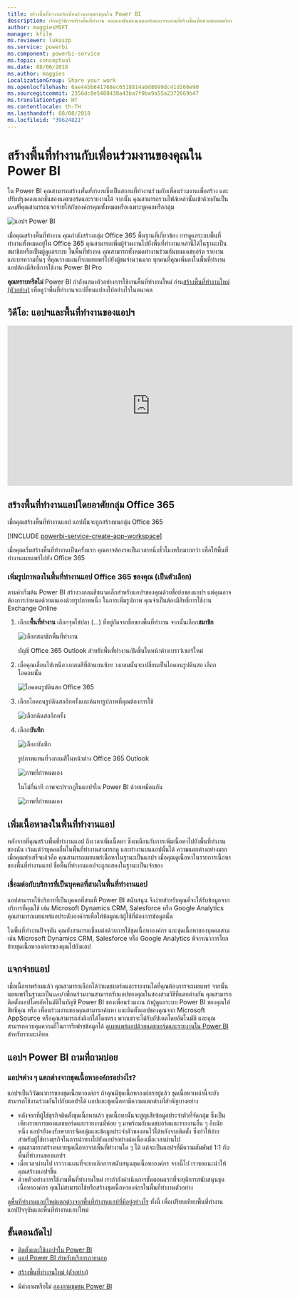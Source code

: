 ```yaml
---
title: สร้างพื้นที่ทำงานกับเพื่อนร่วมงานของคุณใน Power BI
description: เรียนรู้วิธีการสร้างพื้นที่ทำงาน คอลเลกชันของแดชบอร์ดและรายงานที่สร้างขึ้นเพื่อนำเสนอเมตริกหลักสำหรับองค์กรของคุณ
author: maggiesMSFT
manager: kfile
ms.reviewer: lukaszp
ms.service: powerbi
ms.component: powerbi-service
ms.topic: conceptual
ms.date: 08/06/2018
ms.author: maggies
LocalizationGroup: Share your work
ms.openlocfilehash: 6ae44bb641768ec6518814a0d8699dc41d260e90
ms.sourcegitcommit: 2356dc8e5488438a43ba7f0ba9a55a2372669b47
ms.translationtype: HT
ms.contentlocale: th-TH
ms.lasthandoff: 08/08/2018
ms.locfileid: "39624821"
---
```

# <a name="create-workspaces-with-your-colleagues-in-power-bi"></a>สร้างพื้นที่ทำงานกับเพื่อนร่วมงานของคุณใน Power BI

ใน Power BI คุณสามารถสร้าง*พื้นที่ทำงาน*ซึ่งเป็นสถานที่ทำงานร่วมกับเพื่อนร่วมงานเพื่อสร้าง และปรับปรุงคอลเลกชันของแดชบอร์ดและรายงานได้ จากนั้น คุณสามารถรวมไฟล์เหล่านั้นเข้าด้วยกันเป็น*แอป*ที่คุณสามารถแจกจ่ายให้กับองค์กรคุณทั้งหมดหรือเฉพาะบุคคลหรือกลุ่ม 

![แอปฯ Power BI](media/service-create-workspaces/power-bi-apps-left-nav.png)

เมื่อคุณสร้างพื้นที่ทำงาน คุณกำลังสร้างกลุ่ม Office 365 พื้นฐานที่เกี่ยวข้อง การดูแลระบบพื้นที่ทำงานทั้งหมดอยู่ใน Office 365 คุณสามารถเพิ่มผู้ร่วมงานไปยังพื้นที่ทำงานเหล่านี้ได้ในฐานะเป็นสมาชิกหรือเป็นผู้ดูแลระบบ ในพื้นที่ทำงาน คุณสามารถทั้งหมดทำงานร่วมกันบนแดชบอร์ด รายงาน และบทความอื่นๆ ที่คุณวางแผนที่จะเผยแพร่ไปยังผู้ชมจำนวนมาก ทุกคนที่คุณเพิ่มลงในพื้นที่ทำงานแอปต้องมีสิทธิ์การใช้งาน Power BI Pro 

**คุณทราบหรือไม่** Power BI กำลังแสดงตัวอย่างการใช้งานพื้นที่ทำงานใหม่ อ่าน[สร้างพื้นที่ทำงานใหม่ (ตัวอย่าง)](service-create-the-new-workspaces.md) เพื่อดูว่าพื้นที่ทำงานจะเปลี่ยนแปลงไปอย่างไรในอนาคต 

## <a name="video-apps-and-app-workspaces"></a>วิดีโอ: แอปฯและพื้นที่ทำงานของแอปฯ
<iframe width="640" height="360" src="https://www.youtube.com/embed/Ey5pyrr7Lk8?showinfo=0" frameborder="0" allowfullscreen></iframe>

## <a name="create-an-app-workspace-based-on-an-office-365-group"></a>สร้างพื้นที่ทำงานแอปโดยอาศัยกลุ่ม Office 365

เมื่อคุณสร้างพื้นที่ทำงานแอป แอปนั้นจะถูกสร้างบนกลุ่ม Office 365

[!INCLUDE [powerbi-service-create-app-workspace](./includes/powerbi-service-create-app-workspace.md)]

เมื่อคุณเริ่มสร้างพื้นที่ทำงานเป็นครั้งแรก คุณอาจต้องรอเป็นเวลาหนึ่งชั่วโมงหรือมากกว่า เพื่อให้พื้นที่ทำงานเผยแพร่ไปยัง Office 365 

### <a name="add-an-image-to-your-office-365-app-workspace-optional"></a>เพิ่มรูปภาพลงในพื้นที่ทำงานแอป Office 365 ของคุณ (เป็นตัวเลือก)
ตามค่าเริ่มต้น Power BI สร้างวงกลมสีขนาดเล็กสำหรับแอปฯของคุณด้วยชื่อย่อของแอปฯ แต่คุณอาจต้องการกำหนดด้วยตนเองด้วยรูปภาพหนึ่ง ในการเพิ่มรูปภาพ คุณจำเป็นต้องมีสิทธิ์การใช้งาน Exchange Online

1. เลือก**พื้นที่ทำงาน** เลือกจุดไข่ปลา (...) ที่อยู่ถัดจากชื่อของพื้นที่ทำงาน จากนั้นเลือก**สมาชิก** 
   
     ![เลือกสมาชิกพื้นที่ทำงาน](media/service-create-distribute-apps/power-bi-apps-workspace-members.png)
   
    บัญชี Office 365 Outlook สำหรับพื้นที่ทำงานเปิดขึ้นในหน้าต่างเบราว์เซอร์ใหม่
2. เมื่อคุณเลื่อนไปเหนือวงกลมสีที่ด้านบนซ้าย วงกลมนั้นจะเปลี่ยนเป็นไอคอนรูปดินสอ เลือกไอคอนนั้น
   
     ![ไอคอนรูปดินสอ Office 365](media/service-create-distribute-apps/power-bi-apps-workspace-edit-image.png)
3. เลือกไอคอนรูปดินสออีกครั้งและค้นหารูปภาพที่คุณต้องการใช้
   
     ![เลือกดินสออีกครั้ง](media/service-create-distribute-apps/power-bi-apps-workspace-edit-group.png)

4. เลือก**บันทึก**
   
     ![เลือกบันทึก](media/service-create-distribute-apps/power-bi-apps-workspace-save-image.png)
   
    รูปภาพแทนที่วงกลมสีในหน้าต่าง Office 365 Outlook 
   
     ![ภาพที่กำหนดเอง](media/service-create-distribute-apps/power-bi-apps-workspace-image-in-office-365.png)
   
    ในไม่กี่นาที ภาพจะปรากฏในแอปฯใน Power BI ด้วยเหมือนกัน
   
     ![ภาพที่กำหนดเอง](media/service-create-distribute-apps/power-bi-apps-image.png)

## <a name="add-content-to-your-app-workspace"></a>เพิ่มเนื้อหาลงในพื้นที่ทำงานแอป

หลังจากที่คุณสร้างพื้นที่ทำงานแอป ถึงเวลาเพิ่มเนื้อหา ซึ่งเหมือนกับการเพิ่มเนื้อหาไปยังพื้นที่ทำงานของฉัน เว้นแต่ว่าบุคคลอื่นในพื้นที่ทำงานสามารถดู และทำงานบนแอปนั้นได้ ความแตกต่างอย่างมากเมื่อคุณทำเสร็จแล้วคือ คุณสามารถเผยแพร่เนื้อหาในฐานะเป็นแอปฯ เมื่อคุณดูเนื้อหาในรายการเนื้อหาของพื้นที่ทำงานแอป ชื่อพื้นที่ทำงานแอปจะถูกแสดงในฐานะเป็นเจ้าของ

### <a name="connect-to-third-party-services-in-app-workspaces"></a>เชื่อมต่อกับบริการที่เป็นบุคคลที่สามในพื้นที่ทำงานแอป

แอปสามารถใช้บริการที่เป็นบุคคลที่สามที่ Power BI สนับสนุน จึงง่ายสำหรับคุณที่จะได้รับข้อมูลจากบริการที่คุณใช้ เช่น Microsoft Dynamics CRM, Salesforce หรือ Google Analytics คุณสามารถเผยแพร่แอประดับองค์กรเพื่อให้ข้อมูลแก่ผู้ใช้ที่ต้องการข้อมูลนั้น

ในพื้นที่ทำงานปัจจุบัน คุณยังสามารถเชื่อมต่อด้วยการใช้ชุดเนื้อหาองค์กร และชุดเนื้อหาของบุคคลสาม เช่น Microsoft Dynamics CRM, Salesforce หรือ Google Analytics พิจารณาการโยกย้ายชุดเนื้อหาองค์กรของคุณไปยังแอป

## <a name="distribute-an-app"></a>แจกจ่ายแอป

เมื่อเนื้อหาพร้อมแล้ว คุณสามารถเลือกได้ว่าแดชบอร์ดและรายงานใดที่คุณต้องการจะเผยแพร่ จากนั้นเผยแพร่ในฐานะเป็น*แอป* เพื่อนร่วมงานสามารถรับแอปของคุณในสองสามวิธีที่แตกต่างกัน คุณสามารถติดตั้งแอปโดยอัตโนมัติในบัญชี Power BI ของเพื่อนร่วมงาน ถ้าผู้ดูแลระบบ Power BI ของคุณให้สิทธิ์คุณ หรือ เพื่อนร่วมงานของคุณสามารถค้นหา และติดตั้งแอปของคุณจาก Microsoft AppSource หรือคุณสามารถส่งลิงก์ได้โดยตรง พวกเขาจะได้รับอัปเดตโดยอัตโนมัติ และคุณสามารถควบคุมความถี่ในการรีเฟรชข้อมูลได้ ดู[เผยแพร่แอปด้วยแดชบอร์ดและรายงานใน Power BI](service-create-distribute-apps.md) สำหรับรายละเอียด

## <a name="power-bi-apps-faq"></a>แอปฯ Power BI ถามที่ถามบ่อย

### <a name="how-are-apps-different-from-organizational-content-packs"></a>แอปฯต่าง ๆ แตกต่างจากชุดเนื้อหาองค์กรอย่างไร?
แอปฯเป็นวิวัฒนาการของชุดเนื้อหาองค์กร ถ้าคุณมีชุดเนื้อหาองค์กรอยู่แล้ว ชุดเนื้อหาเหล่านี้จะยังสามารถใช้งานร่วมกันไปกับแอปฯได้ แอปและชุดเนื้อหามีความแตกต่างที่สำคัญบางอย่าง 

* หลังจากที่ผู้ใช้ธุรกิจติดตั้งชุดเนื้อหาแล้ว ชุดเนื้อหานั้นจะสูญเสียข้อมูลประจำตัวที่จัดกลุ่ม ซึ่งเป็นเพียงรายการของแดชบอร์ดและรายงานที่ค่อย ๆ มาพร้อมกับแดชบอร์ดและรายงานอื่น ๆ อีกนัยหนึ่ง แอปฯยังคงรักษาการจัดกลุ่มและข้อมูลประจำตัวของตนไว้ได้หลังจากติดตั้ง ซึ่งทำให้ง่ายสำหรับผู้ใช้ทางธุรกิจในการนำทางไปยังแอปฯอย่างต่อเนื่องเมื่อเวลาผ่านไป
* คุณสามารถสร้างหลายชุดเนื้อหาจากพื้นที่ทำงานใด ๆ ได้ แต่จะเป็นแอปฯที่มีความสัมพันธ์ 1:1 กับพื้นที่ทำงานของแอปฯ 
* เมื่อเวลาผ่านไป เราวางแผนที่จะยกเลิกการสนับสนุนชุดเนื้อหาองค์กร จากนี้ไป เราขอแนะนำให้คุณสร้างแอปฯขึ้น  
* ด้วยตัวอย่างการใช้งานพื้นที่ทำงานใหม่ เรากำลังดำเนินการขั้นตอนแรกที่จะยุติการสนับสนุนชุดเนื้อหาองค์กร คุณไม่สามารถใช้หรือสร้างชุดเนื้อหาองค์กรในพื้นที่ทำงานตัวอย่าง

ดู[พื้นที่ทำงานแอปใหม่แตกต่างจากพื้นที่ทำงานแอปที่มีอยู่อย่างไร](service-create-the-new-workspaces.md#how-are-the-new-app-workspaces-different-from-current-app-workspaces) ทั้งนี้ เพื่อเปรียบเทียบพื้นที่ทำงานแอปปัจจุบันและพื้นที่ทำงานแอปใหม่ 

## <a name="next-steps"></a>ขั้นตอนถัดไป
* [ติดตั้งและใช้แอปฯใน Power BI](service-install-use-apps.md)
* [แอป Power BI สำหรับบริการภายนอก](service-connect-to-services.md)
- [สร้างพื้นที่ทำงานใหม่ (ตัวอย่าง)](service-create-the-new-workspaces.md)
* มีคำถามหรือไม่ [ลองถามชุมชน Power BI](http://community.powerbi.com/)
